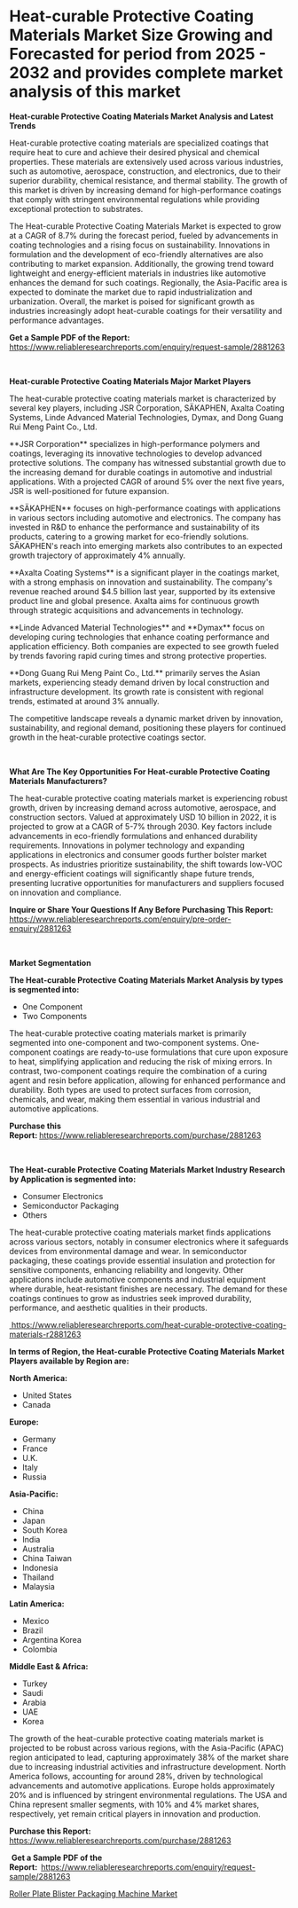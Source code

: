 <p><h1>Heat-curable Protective Coating Materials Market Size Growing and Forecasted for period from 2025 - 2032 and provides complete market analysis of this market</h1></p><p><strong>Heat-curable Protective Coating Materials Market Analysis and Latest Trends</strong></p>
<p><p>Heat-curable protective coating materials are specialized coatings that require heat to cure and achieve their desired physical and chemical properties. These materials are extensively used across various industries, such as automotive, aerospace, construction, and electronics, due to their superior durability, chemical resistance, and thermal stability. The growth of this market is driven by increasing demand for high-performance coatings that comply with stringent environmental regulations while providing exceptional protection to substrates.</p><p>The Heat-curable Protective Coating Materials Market is expected to grow at a CAGR of 8.7% during the forecast period, fueled by advancements in coating technologies and a rising focus on sustainability. Innovations in formulation and the development of eco-friendly alternatives are also contributing to market expansion. Additionally, the growing trend toward lightweight and energy-efficient materials in industries like automotive enhances the demand for such coatings. Regionally, the Asia-Pacific area is expected to dominate the market due to rapid industrialization and urbanization. Overall, the market is poised for significant growth as industries increasingly adopt heat-curable coatings for their versatility and performance advantages.</p></p>
<p><strong>Get a Sample PDF of the Report:&nbsp;</strong> <a href="https://www.reliableresearchreports.com/enquiry/request-sample/2881263?utm_campaign=2734&utm_medium=2&utm_source=Github&utm_content=ia&utm_term=12032025&utm_id=heat-curable-protective-coating-materials">https://www.reliableresearchreports.com/enquiry/request-sample/2881263</a></p>
<p>&nbsp;</p>
<p><strong>Heat-curable Protective Coating Materials Major Market Players</strong></p>
<p><p>The heat-curable protective coating materials market is characterized by several key players, including JSR Corporation, SÄKAPHEN, Axalta Coating Systems, Linde Advanced Material Technologies, Dymax, and Dong Guang Rui Meng Paint Co., Ltd. </p><p>**JSR Corporation** specializes in high-performance polymers and coatings, leveraging its innovative technologies to develop advanced protective solutions. The company has witnessed substantial growth due to the increasing demand for durable coatings in automotive and industrial applications. With a projected CAGR of around 5% over the next five years, JSR is well-positioned for future expansion.</p><p>**SÄKAPHEN** focuses on high-performance coatings with applications in various sectors including automotive and electronics. The company has invested in R&D to enhance the performance and sustainability of its products, catering to a growing market for eco-friendly solutions. SÄKAPHEN's reach into emerging markets also contributes to an expected growth trajectory of approximately 4% annually.</p><p>**Axalta Coating Systems** is a significant player in the coatings market, with a strong emphasis on innovation and sustainability. The company's revenue reached around $4.5 billion last year, supported by its extensive product line and global presence. Axalta aims for continuous growth through strategic acquisitions and advancements in technology.</p><p>**Linde Advanced Material Technologies** and **Dymax** focus on developing curing technologies that enhance coating performance and application efficiency. Both companies are expected to see growth fueled by trends favoring rapid curing times and strong protective properties.</p><p>**Dong Guang Rui Meng Paint Co., Ltd.** primarily serves the Asian markets, experiencing steady demand driven by local construction and infrastructure development. Its growth rate is consistent with regional trends, estimated at around 3% annually.</p><p>The competitive landscape reveals a dynamic market driven by innovation, sustainability, and regional demand, positioning these players for continued growth in the heat-curable protective coatings sector.</p></p>
<p>&nbsp;</p>
<p><strong>What Are The Key Opportunities For Heat-curable Protective Coating Materials Manufacturers?</strong></p>
<p><p>The heat-curable protective coating materials market is experiencing robust growth, driven by increasing demand across automotive, aerospace, and construction sectors. Valued at approximately USD 10 billion in 2022, it is projected to grow at a CAGR of 5-7% through 2030. Key factors include advancements in eco-friendly formulations and enhanced durability requirements. Innovations in polymer technology and expanding applications in electronics and consumer goods further bolster market prospects. As industries prioritize sustainability, the shift towards low-VOC and energy-efficient coatings will significantly shape future trends, presenting lucrative opportunities for manufacturers and suppliers focused on innovation and compliance.</p></p>
<p><strong>Inquire or Share Your Questions If Any Before Purchasing This Report:</strong> <a href="https://www.reliableresearchreports.com/enquiry/pre-order-enquiry/2881263?utm_campaign=2734&utm_medium=2&utm_source=Github&utm_content=ia&utm_term=12032025&utm_id=heat-curable-protective-coating-materials">https://www.reliableresearchreports.com/enquiry/pre-order-enquiry/2881263</a></p>
<p>&nbsp;</p>
<p><strong>Market Segmentation</strong></p>
<p><strong>The Heat-curable Protective Coating Materials Market Analysis by types is segmented into:</strong></p>
<p><ul><li>One Component</li><li>Two Components</li></ul></p>
<p><p>The heat-curable protective coating materials market is primarily segmented into one-component and two-component systems. One-component coatings are ready-to-use formulations that cure upon exposure to heat, simplifying application and reducing the risk of mixing errors. In contrast, two-component coatings require the combination of a curing agent and resin before application, allowing for enhanced performance and durability. Both types are used to protect surfaces from corrosion, chemicals, and wear, making them essential in various industrial and automotive applications.</p></p>
<p><strong>Purchase this Report:&nbsp;</strong><a href="https://www.reliableresearchreports.com/purchase/2881263?utm_campaign=2734&utm_medium=2&utm_source=Github&utm_content=ia&utm_term=12032025&utm_id=heat-curable-protective-coating-materials">https://www.reliableresearchreports.com/purchase/2881263</a></p>
<p>&nbsp;</p>
<p><strong>The Heat-curable Protective Coating Materials Market Industry Research by Application is segmented into:</strong></p>
<p><ul><li>Consumer Electronics</li><li>Semiconductor Packaging</li><li>Others</li></ul></p>
<p><p>The heat-curable protective coating materials market finds applications across various sectors, notably in consumer electronics where it safeguards devices from environmental damage and wear. In semiconductor packaging, these coatings provide essential insulation and protection for sensitive components, enhancing reliability and longevity. Other applications include automotive components and industrial equipment where durable, heat-resistant finishes are necessary. The demand for these coatings continues to grow as industries seek improved durability, performance, and aesthetic qualities in their products.</p></p>
<p><a href="https://www.reliableresearchreports.com/heat-curable-protective-coating-materials-r2881263?utm_campaign=2734&utm_medium=2&utm_source=Github&utm_content=ia&utm_term=12032025&utm_id=heat-curable-protective-coating-materials">&nbsp;https://www.reliableresearchreports.com/heat-curable-protective-coating-materials-r2881263</a></p>
<p><strong>In terms of Region, the Heat-curable Protective Coating Materials Market Players available by Region are:</strong></p>
<p>
    <p> <strong> North America: </strong>
        <ul>
            <li>United States</li>
            <li>Canada</li>
        </ul>
        </p> 
    <p> <strong> Europe: </strong>
        <ul>
            <li>Germany</li>
            <li>France</li>
            <li>U.K.</li>
            <li>Italy</li>
            <li>Russia</li>
        </ul>
        </p> 
    <p> <strong> Asia-Pacific: </strong>
        <ul>
            <li>China</li>
            <li>Japan</li>
            <li>South Korea</li>
            <li>India</li>
            <li>Australia</li>
            <li>China Taiwan</li>
            <li>Indonesia</li>
            <li>Thailand</li>
            <li>Malaysia</li>
        </ul>
        </p> 
    <p> <strong> Latin America: </strong>
        <ul>
            <li>Mexico</li>
            <li>Brazil</li>
            <li>Argentina Korea</li>
            <li>Colombia</li>
        </ul>
        </p> 
    <p> <strong> Middle East & Africa: </strong>
        <ul>
            <li>Turkey</li>
            <li>Saudi</li>
            <li>Arabia</li>
            <li>UAE</li>
            <li>Korea</li>
        </ul>
    </p>
    </p>
<p><p>The growth of the heat-curable protective coating materials market is projected to be robust across various regions, with the Asia-Pacific (APAC) region anticipated to lead, capturing approximately 38% of the market share due to increasing industrial activities and infrastructure development. North America follows, accounting for around 28%, driven by technological advancements and automotive applications. Europe holds approximately 20% and is influenced by stringent environmental regulations. The USA and China represent smaller segments, with 10% and 4% market shares, respectively, yet remain critical players in innovation and production.</p></p>
<p><strong>Purchase this Report: </strong><a href="https://www.reliableresearchreports.com/purchase/2881263?utm_campaign=2734&utm_medium=2&utm_source=Github&utm_content=ia&utm_term=12032025&utm_id=heat-curable-protective-coating-materials">https://www.reliableresearchreports.com/purchase/2881263</a></p>
<p>&nbsp;<strong>Get a Sample PDF of the Report:&nbsp;&nbsp;</strong><a href="https://www.reliableresearchreports.com/enquiry/request-sample/2881263?utm_campaign=2734&utm_medium=2&utm_source=Github&utm_content=ia&utm_term=12032025&utm_id=heat-curable-protective-coating-materials">https://www.reliableresearchreports.com/enquiry/request-sample/2881263</a></p>
<p><strong></strong></p>
<p><p><a href="https://github.com/mabutironaldo/Market-Research-Report-List-7/blob/main/roller-plate-blister-packaging-machine-market.md?utm_campaign=2734&utm_medium=2&utm_source=Github&utm_content=ia&utm_term=12032025&utm_id=heat-curable-protective-coating-materials">Roller Plate Blister Packaging Machine Market</a></p></p>